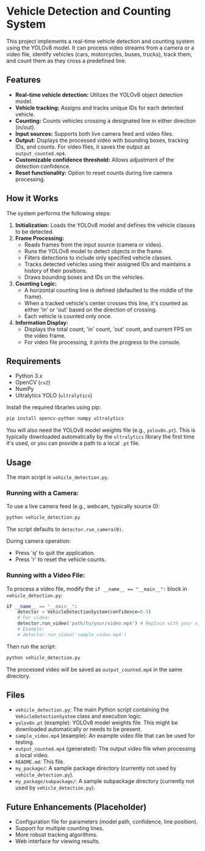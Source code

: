 # Vehicle Detection and Counting System

This project implements a real-time vehicle detection and counting system using the YOLOv8 model. It can process video streams from a camera or a video file, identify vehicles (cars, motorcycles, buses, trucks), track them, and count them as they cross a predefined line.

## Features

- **Real-time vehicle detection:** Utilizes the YOLOv8 object detection model.
- **Vehicle tracking:** Assigns and tracks unique IDs for each detected vehicle.
- **Counting:** Counts vehicles crossing a designated line in either direction (in/out).
- **Input sources:** Supports both live camera feed and video files.
- **Output:** Displays the processed video with bounding boxes, tracking IDs, and counts. For video files, it saves the output as `output_counted.mp4`.
- **Customizable confidence threshold:** Allows adjustment of the detection confidence.
- **Reset functionality:** Option to reset counts during live camera processing.

## How it Works

The system performs the following steps:

1.  **Initialization:** Loads the YOLOv8 model and defines the vehicle classes to be detected.
2.  **Frame Processing:**
    *   Reads frames from the input source (camera or video).
    *   Runs the YOLOv8 model to detect objects in the frame.
    *   Filters detections to include only specified vehicle classes.
    *   Tracks detected vehicles using their assigned IDs and maintains a history of their positions.
    *   Draws bounding boxes and IDs on the vehicles.
3.  **Counting Logic:**
    *   A horizontal counting line is defined (defaulted to the middle of the frame).
    *   When a tracked vehicle's center crosses this line, it's counted as either 'in' or 'out' based on the direction of crossing.
    *   Each vehicle is counted only once.
4.  **Information Display:**
    *   Displays the total count, 'in' count, 'out' count, and current FPS on the video frame.
    *   For video file processing, it prints the progress to the console.

## Requirements

- Python 3.x
- OpenCV (`cv2`)
- NumPy
- Ultralytics YOLO (`ultralytics`)

Install the required libraries using pip:
```bash
pip install opencv-python numpy ultralytics
```

You will also need the YOLOv8 model weights file (e.g., `yolov8n.pt`). This is typically downloaded automatically by the `ultralytics` library the first time it's used, or you can provide a path to a local `.pt` file.

## Usage

The main script is `vehicle_detection.py`.

### Running with a Camera:

To use a live camera feed (e.g., webcam, typically source 0):

```bash
python vehicle_detection.py
```
The script defaults to `detector.run_camera(0)`.

During camera operation:
*   Press 'q' to quit the application.
*   Press 'r' to reset the vehicle counts.

### Running with a Video File:

To process a video file, modify the `if __name__ == "__main__":` block in `vehicle_detection.py`:

```python
if __name__ == "__main__":
    detector = VehicleDetectionSystem(confidence=0.5)
    # For video:
    detector.run_video('path/to/your/video.mp4') # Replace with your video file path
    # Example:
    # detector.run_video('sample_video.mp4')
```

Then run the script:
```bash
python vehicle_detection.py
```
The processed video will be saved as `output_counted.mp4` in the same directory.

## Files

- `vehicle_detection.py`: The main Python script containing the `VehicleDetectionSystem` class and execution logic.
- `yolov8n.pt` (example): YOLOv8 model weights file. This might be downloaded automatically or needs to be present.
- `sample_video.mp4` (example): An example video file that can be used for testing.
- `output_counted.mp4` (generated): The output video file when processing a local video.
- `README.md`: This file.
- `my_package/`: A sample package directory (currently not used by `vehicle_detection.py`).
- `my_package/subpackage/`: A sample subpackage directory (currently not used by `vehicle_detection.py`).

## Future Enhancements (Placeholder)
*   Configuration file for parameters (model path, confidence, line position).
*   Support for multiple counting lines.
*   More robust tracking algorithms.
*   Web interface for viewing results.
```
